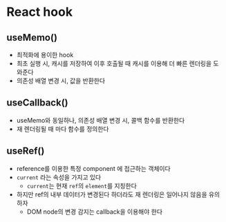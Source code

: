# React hook

## useMemo()

- 최적화에 용이한 hook
- 최초 실행 시, 캐시를 저장하여 이후 호출될 때 캐시를 이용해 더 빠른 렌더링을 도와준다
- 의존성 배열 변경 시, 값을 반환한다

## useCallback()

- useMemo와 동일하나, 의존성 배열 변경 시, 콜백 함수를 반환한다
- 재 렌더링될 때 마다 함수를 정의한다

## useRef()

- reference를 이용한 특정 component 에 접근하는 객체이다
- `current` 라는 속성을 가지고 있다
  - `current`는 현재 `ref`의 `element`를 지칭한다
- 하지만 ref의 내부 데이터가 변경된다 하더라도 재 렌더링은 일어나지 않음을 유의하자
  - DOM node의 변경 감지는 callback을 이용해야 한다
